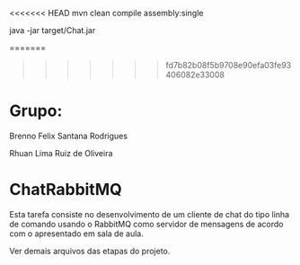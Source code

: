 <<<<<<< HEAD
mvn clean compile assembly:single

java -jar target/Chat.jar

=======
>>>>>>> fd7b82b08f5b9708e90efa03fe93406082e33008
# Grupo:
Brenno Felix Santana Rodrigues

Rhuan Lima Ruiz de Oliveira

# ChatRabbitMQ

Esta tarefa consiste no desenvolvimento de um cliente de chat do tipo linha de comando usando o RabbitMQ como servidor de mensagens de acordo com o apresentado em sala de aula.

Ver demais arquivos das etapas do projeto.
